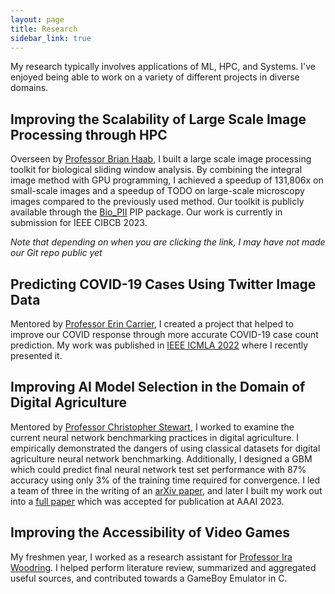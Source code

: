 ```yaml
---
layout: page
title: Research
sidebar_link: true
---
```

My research typically involves applications of ML, HPC, and Systems. I've enjoyed being able to work on a variety of different projects in diverse domains.

## Improving the Scalability of Large Scale Image Processing through HPC
Overseen by [Professor Brian Haab](https://scholar.google.com/citations?user=mC3JPI8AAAAJ&hl=en), I built a large scale image processing toolkit for biological sliding window analysis. By combining the integral image method with GPU programming, I achieved a speedup of 131,806x on small-scale images and a speedup of TODO on large-scale microscopy images compared to the previously used method. Our toolkit is publicly available through the [Bio_PII](https://github.com/OckermanSethGVSU/Bio-PII) PIP package. Our work is currently in submission for IEEE CIBCB 2023.

*Note that depending on when you are clicking the link, I may have not made our Git repo public yet*

 
## Predicting COVID-19 Cases Using Twitter Image Data
Mentored by [Professor Erin Carrier](https://eecarrier.github.io/), I created a project that helped to improve our COVID response through more accurate COVID-19 case count prediction. My work was published in [IEEE ICMLA 2022](https://ieeexplore.ieee.org/stamp/stamp.jsp?arnumber=10068950) where I recently presented it.


## Improving AI Model Selection in the Domain of Digital Agriculture
Mentored by [Professor Christopher Stewart](https://cse.osu.edu/people/stewart.962), I worked to examine the current neural network benchmarking practices in digital agriculture. I empirically demonstrated the dangers of using classical datasets for digital agriculture neural network benchmarking. Additionally, I designed a GBM which could predict final neural network test set performance  with 87% accuracy using only 3% of the training time required for convergence. I led a team of three in the writing of an [arXiv paper](https://arxiv.org/abs/2208.03315), and later I built my work out into a [full paper](https://openreview.net/forum?id=vBSUoUuAYOA) which was accepted for publication at AAAI 2023. 

## Improving the Accessibility of Video Games
My freshmen year, I worked as a research assistant for [Professor Ira Woodring](https://www.linkedin.com/in/ira-woodring-3720a47a). I helped perform literature review, summarized and aggregated useful sources, and contributed towards a GameBoy Emulator in C. 

